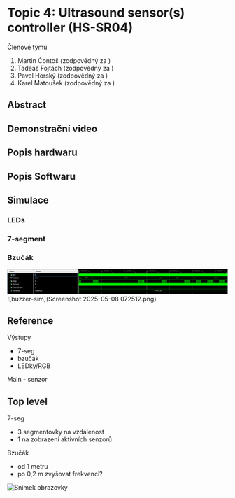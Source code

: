 # Topic 4: Ultrasound sensor(s) controller (HS-SR04)
Členové týmu

1. Martin Čontoš (zodpovědný za )
2. Tadeáš Fojtách (zodpovědný za )
3. Pavel Horský (zodpovědný za )
4. Karel Matoušek (zodpovědný za )

## Abstract

## Demonstrační video

## Popis hardwaru

## Popis Softwaru

## Simulace

### LEDs

### 7-segment

### Bzučák
![Bzucak-sim](https://github.com/Pavel025/De1-project/blob/readme/Screenshot%202025-05-08%20072512.png)
![buzzer-sim](Screenshot 2025-05-08 072512.png)
## Reference


Výstupy
  - 7-seg
  - bzučák
  - LEDky/RGB

Main - senzor

Top level
--------------------------------------
7-seg
  - 3 segmentovky na vzdálenost
  - 1 na zobrazení aktivních senzorů

Bzučák
  - od 1 metru
  - po 0,2 m zvyšovat frekvenci?

![Snímek obrazovky](Snímek%20obrazovky%202025-04-10%20101607.png)
